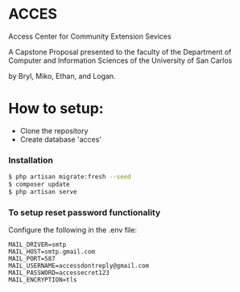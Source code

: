 # ACCES
Access Center for Community Extension Sevices

A Capstone Proposal presented to the faculty of the Department of Computer and Information Sciences of the University of San Carlos

by Bryl, Miko, Ethan, and Logan.

# How to setup:

  - Clone the repository
  - Create database 'acces'

### Installation

```sh
$ php artisan migrate:fresh --seed
$ composer update
$ php artisan serve
```

### To setup reset password functionality

Configure the following in the .env file:

    MAIL_DRIVER=smtp
    MAIL_HOST=smtp.gmail.com
    MAIL_PORT=587
    MAIL_USERNAME=accessdontreply@gmail.com
    MAIL_PASSWORD=accessecret123
    MAIL_ENCRYPTION=tls